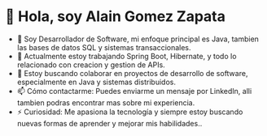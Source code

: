 # 👋 Hola, soy Alain Gomez Zapata
- 👀 Soy Desarrollador de Software, mi enfoque principal es Java, tambien las bases de datos SQL y sistemas transaccionales.
- 🌱 Actualmente estoy trabajando Spring Boot, Hibernate, y todo lo relacionado con creacion y gestion de APIs.
- 💞️ Estoy buscando colaborar en proyectos de desarrollo de software, especialmente en Java y sistemas distribuidos.
- 📫 Cómo contactarme: Puedes enviarme un mensaje por LinkedIn, alli tambien podras encontrar mas sobre mi experiencia.
- ⚡ Curiosidad: Me apasiona la tecnología y siempre estoy buscando nuevas formas de aprender y mejorar mis habilidades..
